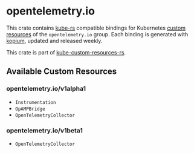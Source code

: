 <!--
SPDX-FileCopyrightText: The kube-custom-resources-rs Authors
SPDX-License-Identifier: 0BSD
 -->

# opentelemetry.io

This crate contains [kube-rs](https://kube.rs/) compatible bindings for Kubernetes [custom resources](https://kubernetes.io/docs/tasks/extend-kubernetes/custom-resources/custom-resource-definitions/) of the `opentelemetry.io` group. Each binding is generated with [kopium](https://github.com/kube-rs/kopium), updated and released weekly.

This crate is part of [kube-custom-resources-rs](https://github.com/metio/kube-custom-resources-rs).

## Available Custom Resources

### opentelemetry.io/v1alpha1
- `Instrumentation`
- `OpAMPBridge`
- `OpenTelemetryCollector`
### opentelemetry.io/v1beta1
- `OpenTelemetryCollector`
